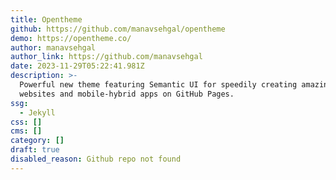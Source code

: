 ```yaml
---
title: Opentheme
github: https://github.com/manavsehgal/opentheme
demo: https://opentheme.co/
author: manavsehgal
author_link: https://github.com/manavsehgal
date: 2023-11-29T05:22:41.981Z
description: >-
  Powerful new theme featuring Semantic UI for speedily creating amazing
  websites and mobile-hybrid apps on GitHub Pages.
ssg:
  - Jekyll
css: []
cms: []
category: []
draft: true
disabled_reason: Github repo not found
---
```


